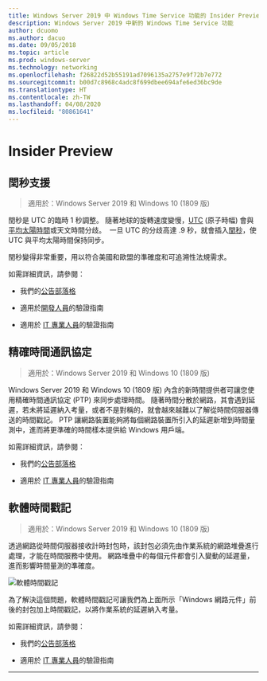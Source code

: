 ```yaml
---
title: Windows Server 2019 中 Windows Time Service 功能的 Insider Preview
description: Windows Server 2019 中新的 Windows Time Service 功能
author: dcuomo
ms.author: dacuo
ms.date: 09/05/2018
ms.topic: article
ms.prod: windows-server
ms.technology: networking
ms.openlocfilehash: f26822d52b55191ad7096135a2757e9f72b7e772
ms.sourcegitcommit: b00d7c8968c4adc8f699dbee694afe6ed36bc9de
ms.translationtype: HT
ms.contentlocale: zh-TW
ms.lasthandoff: 04/08/2020
ms.locfileid: "80861641"
---
```

# <a name="insider-preview"></a>Insider Preview 


## <a name="leap-second-support"></a>閏秒支援


>適用於：Windows Server 2019 和 Windows 10 (1809 版)

閏秒是 UTC 的臨時 1 秒調整。 隨著地球的旋轉速度變慢，[UTC](https://en.wikipedia.org/wiki/Coordinated_Universal_Time) (原子時幅) 會與[平均太陽時間](https://en.wikipedia.org/wiki/Solar_time#Mean_solar_time)或天文時間分歧。  一旦 UTC 的分歧高達 .9 秒，就會插入[閏秒](https://en.wikipedia.org/wiki/Leap_second)，使 UTC 與平均太陽時間保持同步。

閏秒變得非常重要，用以符合美國和歐盟的準確度和可追溯性法規需求。

如需詳細資訊，請參閱：

-  我們的[公告部落格](https://blogs.technet.microsoft.com/networking/2018/07/18/top10-ws2019-hatime/)

-  適用於[開發人員](https://aka.ms/Dev-LeapSecond)的驗證指南

-  適用於 [IT 專業人員](https://aka.ms/ITPro-LeapSecond)的驗證指南


## <a name="precision-time-protocol"></a>精確時間通訊協定

>適用於：Windows Server 2019 和 Windows 10 (1809 版)

Windows Server 2019 和 Windows 10 (1809 版) 內含的新時間提供者可讓您使用精確時間通訊協定 (PTP) 來同步處理時間。 隨著時間分散於網路，其會遇到延遲，若未將延遲納入考量，或者不是對稱的，就會越來越難以了解從時間伺服器傳送的時間戳記。 PTP 讓網路裝置能夠將每個網路裝置所引入的延遲新增到時間量測中，進而將更準確的時間樣本提供給 Windows 用戶端。

如需詳細資訊，請參閱：

-  我們的[公告部落格](https://blogs.technet.microsoft.com/networking/2018/07/18/top10-ws2019-hatime/)

-  適用於 [IT 專業人員](https://aka.ms/PTPValidation)的驗證指南


## <a name="software-timestamping"></a>軟體時間戳記

>適用於：Windows Server 2019 和 Windows 10 (1809 版)

透過網路從時間伺服器接收計時封包時，該封包必須先由作業系統的網路堆疊進行處理，才能在時間服務中使用。 網路堆疊中的每個元件都會引入變動的延遲量，進而影響時間量測的準確度。

![軟體時間戳記](../media/Windows-Time-Service/software-timestamping.png)

為了解決這個問題，軟體時間戳記可讓我們為上面所示「Windows 網路元件」前後的封包加上時間戳記，以將作業系統的延遲納入考量。

如需詳細資訊，請參閱：

-  我們的[公告部落格](https://blogs.technet.microsoft.com/networking/2018/07/18/top10-ws2019-hatime/)

-  適用於 [IT 專業人員](https://github.com/Microsoft/SDN/blob/master/FeatureGuide/Validation%20Guide%20-%20RS5%20-%20Software%20Timestamping.docx)的驗證指南



---